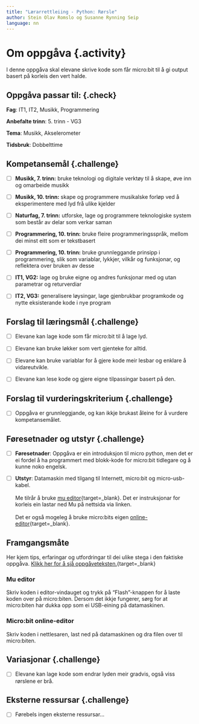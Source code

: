 ```yaml
---
title: "Lærarrettleiing - Python: Rørsle"
author: Stein Olav Romslo og Susanne Rynning Seip
language: nn
---
```



# Om oppgåva {.activity}

I denne oppgåva skal elevane skrive kode som får micro:bit til å gi output
basert på korleis den vert halde.

## Oppgåva passar til: {.check}

__Fag__: IT1, IT2, Musikk, Programmering

__Anbefalte trinn__: 5. trinn - VG3

__Tema__: Musikk, Akselerometer

__Tidsbruk__: Dobbelttime

## Kompetansemål {.challenge}

- [ ] __Musikk, 7. trinn:__ bruke teknologi og digitale verktøy til å skape, øve inn og omarbeide musikk

- [ ] __Musikk, 10. trinn:__ skape og programmere musikalske forløp ved å eksperimentere med lyd frå ulike kjelder

- [ ] __Naturfag, 7. trinn:__ utforske, lage og programmere teknologiske system som består av delar som verkar saman

- [ ] __Programmering, 10. trinn:__ bruke fleire programmeringsspråk, mellom dei minst eitt som er tekstbasert

- [ ] __Programmering, 10. trinn:__ bruke grunnleggande prinsipp i programmering, slik som variablar, lykkjer, vilkår og funksjonar, og reflektera over bruken av desse

- [ ] __IT1, VG2:__ lage og bruke eigne og andres funksjonar med og utan parametrar og returverdiar

- [ ] __IT2, VG3:__ generalisere løysingar, lage gjenbrukbar programkode og nytte eksisterande kode i nye program

## Forslag til læringsmål {.challenge}

- [ ] Elevane kan lage kode som får micro:bit til å lage lyd.

- [ ] Elevane kan bruke løkker som vert gjenteke for alltid.

- [ ] Elevane kan bruke variablar for å gjere kode meir lesbar og enklare å
  vidareutvikle.

- [ ] Elevane kan lese kode og gjere eigne tilpassingar basert på den.

## Forslag til vurderingskriterium {.challenge}

- [ ] Oppgåva er grunnleggjande, og kan ikkje brukast åleine for å vurdere
  kompetansemålet.

## Føresetnader og utstyr {.challenge}

- [ ] __Føresetnader__: Oppgåva er ein introduksjon til micro python, men det er ei fordel å ha programmert med blokk-kode for micro:bit tidlegare og å kunne noko engelsk.

- [ ] __Utstyr__: Datamaskin med tilgang til Internett, micro:bit og micro-usb-kabel.<br/><br/>
Me tilrår å bruke [mu editor](https://codewith.mu/){target=_blank}. Det er instruksjonar for korleis ein lastar ned Mu på nettsida via linken.<br/><br/>
Det er også mogeleg å bruke micro:bits eigen [online-editor](https://python.microbit.org/v/2.0){target=_blank}.

## Framgangsmåte

Her kjem tips, erfaringar og utfordringar til dei ulike stega i den faktiske
oppgåva. [Klikk her for å sjå
oppgåveteksten.](../python_movement/python_movement_nn.html){target=_blank}

### Mu editor
Skriv koden i editor-vindauget og trykk på “Flash”-knappen for å laste koden over på micro:biten. Dersom det ikkje fungerer, sørg for at micro:biten har dukka opp som ei USB-eining på datamaskinen.

### Micro:bit online-editor
Skriv koden i nettlesaren, last ned på datamaskinen og dra filen over til micro:biten.

## Variasjonar {.challenge}

- [ ] Elevane kan lage kode som endrar lyden meir gradvis, også viss rørslene er
  brå.

## Eksterne ressursar {.challenge}

- [ ] Førebels ingen eksterne ressursar...
